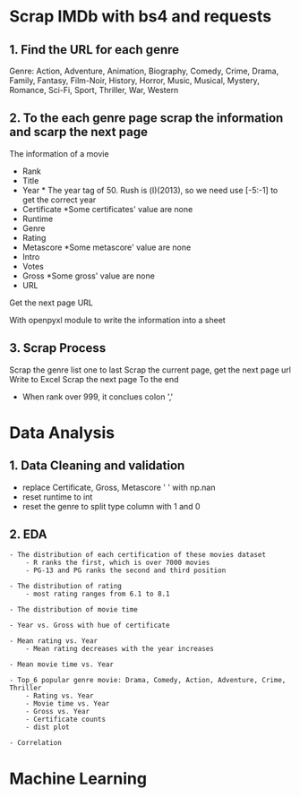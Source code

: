 # Scrap IMDb with bs4 and requests
## 1. Find the URL for each genre

Genre: Action, Adventure, Animation, Biography, Comedy, Crime, Drama, Family, Fantasy, Film-Noir, History, Horror, Music, Musical, Mystery, Romance, Sci-Fi, Sport, Thriller, War, Western

## 2. To the each genre page scrap the information and scarp the next page

The information of a movie
- Rank
- Title
- Year * The year tag of 50. Rush is (Ⅰ)(2013), so we need use [-5:-1] to get the correct year
- Certificate *Some certificates' value are none
- Runtime
- Genre
- Rating
- Metascore *Some metascore' value are none
- Intro
- Votes
- Gross *Some gross' value are none
- URL

Get the next page URL

With openpyxl module to write the information into a sheet


## 3. Scrap Process
Scrap the genre list one to last
    Scrap the current page, get the next page url
    Write to Excel
        Scrap the next page
            To the end
* When rank over 999, it conclues colon ','

# Data Analysis

## 1. Data Cleaning and validation
- replace Certificate, Gross, Metascore ' ' with np.nan
- reset runtime to int
- reset the genre to split type column with 1 and 0

## 2. EDA
    - The distribution of each certification of these movies dataset 
        - R ranks the first, which is over 7000 movies
        - PG-13 and PG ranks the second and third position 
    
    - The distribution of rating 
        - most rating ranges from 6.1 to 8.1
    
    - The distribution of movie time

    - Year vs. Gross with hue of certificate

    - Mean rating vs. Year
        - Mean rating decreases with the year increases

    - Mean movie time vs. Year

    - Top_6 popular genre movie: Drama, Comedy, Action, Adventure, Crime, Thriller
        - Rating vs. Year
        - Movie time vs. Year
        - Gross vs. Year
        - Certificate counts 
        - dist plot
    
    - Correlation 


# Machine Learning 